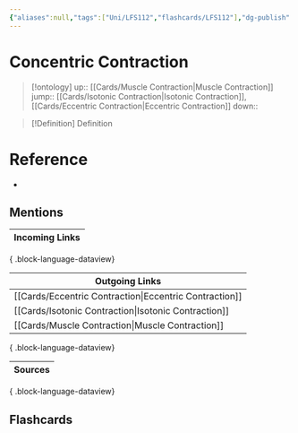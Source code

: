 ```yaml
---
{"aliases":null,"tags":["Uni/LFS112","flashcards/LFS112"],"dg-publish":true,"permalink":"/cards/concentric-contraction/","dgPassFrontmatter":true}
---
```


# Concentric Contraction

> [!ontology]
> up:: [[Cards/Muscle Contraction\|Muscle Contraction]]
> jump:: [[Cards/Isotonic Contraction\|Isotonic Contraction]], [[Cards/Eccentric Contraction\|Eccentric Contraction]]
> down:: 

> [!Definition] Definition

# Reference

- 

## Mentions
| Incoming Links |
| -------------- |

{ .block-language-dataview}

| Outgoing Links                                            |
| --------------------------------------------------------- |
| [[Cards/Eccentric Contraction\|Eccentric Contraction]] |
| [[Cards/Isotonic Contraction\|Isotonic Contraction]]   |
| [[Cards/Muscle Contraction\|Muscle Contraction]]       |

{ .block-language-dataview}

| Sources |
| ------- |

{ .block-language-dataview}

## Flashcards